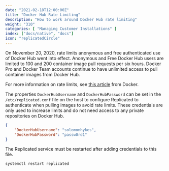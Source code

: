 ```yaml
---
date: "2021-02-18T12:00:00Z"
title: "Docker Hub Rate Limiting"
description: "How to work around Docker Hub rate limiting"
weight: "310"
categories: [ "Managing Customer Installations" ]
index: ["docs/native", "docs"]
icon: "replicatedCircle"
---
```


On November 20, 2020, rate limits anonymous and free authenticated use of Docker Hub went into effect. Anonymous and Free Docker Hub users are limited to 100 and 200 container image pull requests per six hours. Docker Pro and Docker Team accounts continue to have unlimited access to pull container images from Docker Hub.

For more information on rate limits, see [this article](https://www.docker.com/increase-rate-limits) from Docker.

The properties `DockerHubUsername` and `DockerHubPassword` can be set in the `/etc/replicated.conf` file on the host to configure Replicated to authenticate when pulling images to avoid rate limits. These credentials are only used to increase limits and do not need access to any private repositories on Docker Hub.

```json
{
    "DockerHubUsername": "solomonhykes",
    "DockerHubPassword": "passw0rd1"
}
```

The Replicated service must be restarted after adding credentials to this file.

```bash
systemctl restart replicated
```
